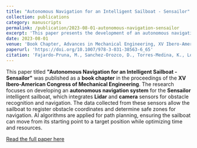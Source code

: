 ```yaml
---
title: "Autonomous Navigation for an Intelligent Sailboat - Sensailor"
collection: publications
category: manuscripts
permalink: /publication/2023-08-01-autonomous-navigation-sensailor
excerpt: 'This paper presents the development of an autonomous navigation system for the intelligent sailboat Sensailor, utilizing Lidar and AI algorithms for path planning and obstacle avoidance.'
date: 2023-08-01
venue: 'Book Chapter, Advances in Mechanical Engineering, XV Ibero-American Congress of Mechanical Engineering'
paperurl: 'https://doi.org/10.1007/978-3-031-38563-6_65'
citation: 'Fajardo-Pruna, M., Sanchez-Orozco, D., Torres-Medina, K., Lopez-Estrada, L., Tutiven, C., Vidal, Y. (2023). "Autonomous Navigation for an Intelligent Sailboat - Sensailor." <i>Advances in Mechanical Engineering</i>, XV Ibero-American Congress of Mechanical Engineering, Springer, 65.'
---
```


This paper titled **"Autonomous Navigation for an Intelligent Sailboat - Sensailor"** was published as a **book chapter** in the proceedings of the **XV Ibero-American Congress of Mechanical Engineering**. The research focuses on developing an **autonomous navigation system** for the **Sensailor** intelligent sailboat, which integrates **Lidar** and **camera** sensors for obstacle recognition and navigation. The data collected from these sensors allow the sailboat to register obstacle coordinates and determine safe zones for navigation. AI algorithms are applied for path planning, ensuring the sailboat can move from its starting point to a target position while optimizing time and resources.

[Read the full paper here](https://doi.org/10.1007/978-3-031-38563-6_65)
